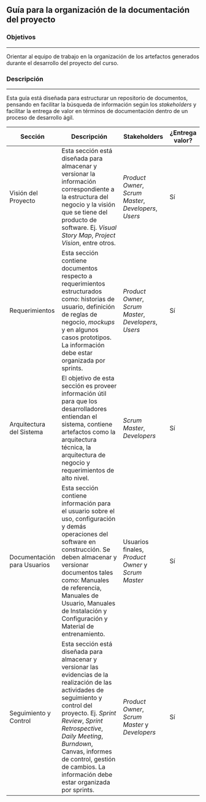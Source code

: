 ## Guía para la organización de la documentación del proyecto

### Objetivos

---
Orientar al	equipo de	trabajo	en la organización de	los	artefactos generados durante el	desarrollo del proyecto	del	curso.

### Descripción
---

Esta guía está diseñada	para estructurar un	repositorio	de documentos, pensando	en facilitar la	búsqueda de	información	según	los	*stakeholders* y facilitar la	entrega	de valor en	términos de	documentación	dentro de	un proceso de	desarrollo ágil.

| Sección                     | Descripción                                                                                                                                                                                                                                                                                                                                   | Stakeholders                                   | ¿Entrega valor? |
|-----------------------------|-----------------------------------------------------------------------------------------------------------------------------------------------------------------------------------------------------------------------------------------------------------------------------------------------------------------------------------------------|------------------------------------------------|-----------------|
| Visión del Proyecto         | Esta sección está diseñada para almacenar y versionar la información correspondiente a la estructura del negocio y la visión que se tiene del producto de software. Ej. *Visual Story Map*, *Project Vision*, entre otros.                                                                                                                        | *Product Owner*, *Scrum Master*, *Developers*, *Users* | Sí              |
| Requerimientos              | Esta sección contiene documentos respecto a requerimientos estructurados como:  historias de usuario, definición de reglas de negocio, *mockups* y en algunos casos prototipos. La información debe estar organizada por sprints.                                                                                                                                      | *Product Owner*, *Scrum Master*, *Developers*, *Users* | Sí              |
| Arquitectura del Sistema    | El objetivo de esta sección es proveer información útil para que los desarrolladores entiendan el sistema, contiene artefactos como la arquitectura técnica, la arquitectura de negocio y requerimientos de alto nivel.                                                                                                                       | *Scrum Master*, *Developers*                       | Sí              |
| Documentación para Usuarios | Esta sección contiene información para el usuario sobre el uso, configuración y demás operaciones del software en construcción. Se deben almacenar y versionar documentos tales como: Manuales de referencia, Manuales de Usuario, Manuales de Instalación y Configuración y Material de entrenamiento. | Usuarios finales, *Product Owner* y *Scrum Master* | Sí              |
| Seguimiento y Control       | Esta sección está diseñada para almacenar y versionar las evidencias de la realización de las actividades de seguimiento y control del proyecto. Ej. *Sprint Review*, *Sprint Retrospective*, *Daily Meeting*, *Burndown*, Canvas, informes de control, gestión de cambios. La información debe estar organizada por sprints.                                                                                                                                                                                                                                   | *Product Owner*, *Scrum Master* y *Developers*       | Sí    |


